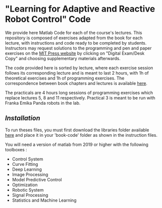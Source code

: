 # "Learning for Adaptive and Reactive Robot Control" Code
We provide here Matlab Code for each of the course's lectures. This repository is composed of exercises adapted from the book for each lecture, with instructions and code ready to be completed by students. Instructors may request solutions to the programming and pen and paper exercises on the [MIT Press website](https://mitpress.mit.edu/9780262046169/) by clicking on "Digital Exam/Desk Copy" and choosing supplementary materials afterwards.

The code provided here is sorted by lecture, where each exercise session follows its corresponding lecture and is meant to last 2 hours, with 1h of theoretical exercises and 1h of programming exercises. The correspondence between book chapters and lectures is available [here](https://www.epfl.ch/labs/lasa/mit-press-book-learning/#mit-book-table).

The practicals are 4 hours long sessions of programming exercises which replace lectures 5, 8 and 11 respectively. Practical 3 is meant to be run with Franka Emika Panda robots in the lab. 

## *Installation*
To run theses files, you must first download the libraries folder available [here](https://www.dropbox.com/s/5r6thx6w8wuaarb/libraries.zip?dl=0) and place it in your 'book-code' folder as shown in the instruction files. 

You will need a version of matlab from 2019 or higher with the following toolboxes :
- Control System
- Curve Fitting
- Deep Learning
- Image Processing 
- Model Predictive Control
- Optimization
- Robotic System
- Signal Processing
- Statistics and Machine Learning


